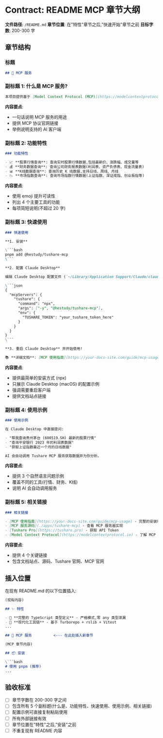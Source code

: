 # Contract: README MCP 章节大纲

**文件路径**: `/README.md`
**章节位置**: 在"特性"章节之后,"快速开始"章节之前
**目标字数**: 200-300 字

## 章节结构

### 标题

```markdown
## 🤖 MCP 服务
```

### 副标题 1: 什么是 MCP 服务?

```markdown
本项目提供基于 [Model Context Protocol (MCP)](https://modelcontextprotocol.io) 的 Tushare 数据服务,让 AI 助手(如 Claude Desktop)能够直接查询 A 股市场数据。
```

**内容要点**:
- 一句话说明 MCP 服务的用途
- 提供 MCP 协议官网链接
- 举例说明支持的 AI 客户端

### 副标题 2: 功能特性

```markdown
### 功能特性

- 📈 **股票行情查询**: 查询实时股票行情数据,包括最新价、涨跌幅、成交量等
- 💰 **财务数据查询**: 查询公司财务报表数据(利润表、资产负债表、现金流量表)
- 📊 **K线数据查询**: 查询历史 K 线数据,支持日线、周线、月线
- 📉 **市场指数查询**: 查询市场指数行情数据(上证指数、深证成指、创业板指等)
```

**内容要点**:
- 使用 emoji 提升可读性
- 列出 4 个主要工具的功能
- 每项简短说明(不超过 20 字)

### 副标题 3: 快速使用

```markdown
### 快速使用

**1. 安装**

\```bash
pnpm add @hestudy/tushare-mcp
\```

**2. 配置 Claude Desktop**

编辑 Claude Desktop 配置文件 (`~/Library/Application Support/Claude/claude_desktop_config.json` on macOS):

\```json
{
  "mcpServers": {
    "tushare": {
      "command": "npx",
      "args": ["-y", "@hestudy/tushare-mcp"],
      "env": {
        "TUSHARE_TOKEN": "your_tushare_token_here"
      }
    }
  }
}
\```

**3. 重启 Claude Desktop** 并开始使用!

📚 **详细文档**: [MCP 使用指南](https://your-docs-site.com/guide/mcp-usage)
```

**内容要点**:
- 提供最简单的安装方式 (npx)
- 只展示 Claude Desktop (macOS) 的配置示例
- 强调需要重启客户端
- 提供文档站点链接

### 副标题 4: 使用示例

```markdown
### 使用示例

在 Claude Desktop 中直接提问:

- "帮我查询贵州茅台 (600519.SH) 最新的股票行情"
- "查询平安银行 2023 年的利润表数据"
- "获取上证指数最近一个月的日线数据"

AI 会自动调用 Tushare MCP 服务获取数据并为你分析。
```

**内容要点**:
- 提供 3 个自然语言问题示例
- 覆盖不同的工具(行情、财务、K线)
- 说明 AI 会自动调用服务

### 副标题 5: 相关链接

```markdown
### 相关链接

- [MCP 使用指南](https://your-docs-site.com/guide/mcp-usage) - 完整的安装和配置文档
- [MCP 服务源码](./apps/tushare-mcp) - 查看 MCP 服务器实现
- [Tushare Pro](https://tushare.pro) - 获取 API Token
- [Model Context Protocol](https://modelcontextprotocol.io) - 了解 MCP 协议
```

**内容要点**:
- 提供 4 个关键链接
- 包含文档站点、源码、Tushare 官网、MCP 官网

## 插入位置

在现有 README.md 的以下位置插入:

```markdown
(现有内容)

## ✨ 特性

- 🎯 **完整的 TypeScript 类型定义** - 严格模式,零 any 类型泄漏
- 🚀 **现代化工具链** - 基于 Turborepo + rslib + Vitest
...

## 🤖 MCP 服务          <--- 在此处插入新章节

(MCP 章节内容)

## 📦 安装

\```bash
# 使用 pnpm (推荐)
...
```

## 验收标准

- [ ] 章节字数在 200-300 字之间
- [ ] 包含所有 5 个副标题(什么是、功能特性、快速使用、使用示例、相关链接)
- [ ] 配置示例可直接复制粘贴使用
- [ ] 所有外部链接有效
- [ ] 章节位置在"特性"之后,"安装"之前
- [ ] 不重复现有 README 内容
